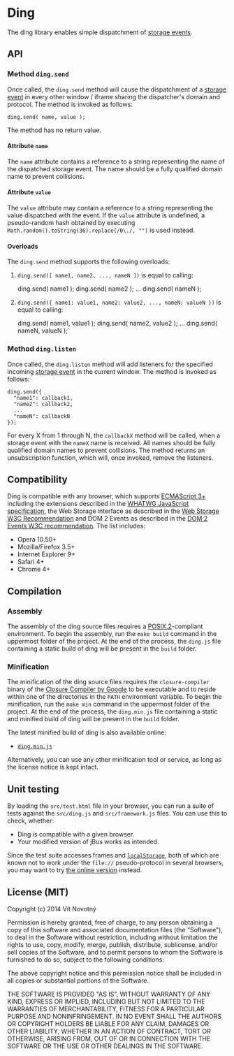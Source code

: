 # Ding #

The ding library enables simple dispatchment of [storage events][].

  [Storage Events]: http://www.w3.org/TR/webstorage/#the-storage-event "Web Storage"

## API ##

### Method `ding.send` ###

Once called, the `ding.send` method will cause the dispatchment of a [storage event][storage events] in every other window / iframe sharing the dispatcher's domain and protocol. The method is invoked as follows:

    ding.send( name, value );

The method has no return value.

#### Attribute `name` ####

The `name` attribute contains a reference to a string representing the name of the dispatched storage event. The name should be a fully qualified domain name to prevent collisions.

#### Attribute `value` ####

The `value` attribute may contain a reference to a string representing the value dispatched with the event. If the `value` attribute is undefined, a pseudo-random hash obtained by executing `Math.random().toString(36).replace(/0\./, "")` is used instead.

#### Overloads ####

The `ding.send` method supports the following overloads:

  1. `ding.send([ name1, name2, ..., nameN ])` is equal to calling:

        ding.send( name1 );
        ding.send( name2 );
        ...
        ding.send( nameN );
  
  2. `ding.send({ name1: value1, name2: value2, ..., nameN: valueN })` is equal to calling:
  
        ding.send( name1, value1 );
        ding.send( name2, value2 );
        ...
        ding.send( nameN, valueN );`

### Method `ding.listen` ###

Once called, the `ding.listen` method will add listeners for the specified incoming [storage event][storage events] in the current window. The method is invoked as follows:

    ding.send({
      "name1": callback1,
      "name2": callback2,
      ...
      "nameN": callbackN
    });

For every X from 1 through N, the `callbackX` method will be called, when a storage event with the `nameX` name is received. All names should be fully qualified domain names to prevent collisions. The method returns an unsubscription function, which will, once invoked, remove the listeners.

## Compatibility ##

Ding is compatible with any browser, which supports [ECMAScript 3+][ECMA-262 3rd edition] including the extensions described in the [WHATWG JavaScript specification][ECMAScript web extensions], the Web Storage interface as described in the [Web Storage W3C Recommendation][] and DOM 2 Events as described in the [DOM 2 Events W3C recommendation][DOM 2 Events]. The list includes:

 * Opera 10.50+
 * Mozilla/Firefox 3.5+
 * Internet Explorer 9+
 * Safari 4+
 * Chrome 4+

[ECMA-262 3rd edition]: http://www.ecma-international.org/publications/files/ECMA-ST-ARCH/ECMA-262,%203rd%20edition,%20December%201999.pdf "ECMAScript Language Specification"
[ECMAScript web extensions]: http://javascript.spec.whatwg.org/ "JavaScript, aka. Web ECMAScript"
[Web Storage W3C Recommendation]: http://www.w3.org/TR/webstorage/ "Web Storage"
[DOM 2 Events]: http://www.w3.org/TR/DOM-Level-2-Events/ "DOM 2 Events Specification"
[DOM Storage guide]: https://developer.mozilla.org/en-US/docs/Web/Guide/API/DOM/Storage#Browser_compatibility "DOM Storage guide - Web developer guide | MDN"

## Compilation ##

### Assembly ###

The assembly of the ding source files requires a [POSIX.2][]-compliant environment. To begin the assembly, run the `make build` command in the uppermost folder of the project. At the end of the process, the `ding.js` file containing a static build of ding will be present in the `build` folder.

[POSIX.2]: http://pubs.opengroup.org/onlinepubs/009695399/ "The Open Group Base Specifications Issue 6"

### Minification ###

The minification of the ding source files requires the `closure-compiler` binary of the [Closure Compiler by Google][] to be executable and to reside within one of the directories in the `PATH` environment variable. To begin the minification, run the `make min` command in the uppermost folder of the project. At the end of the process, the `ding.min.js` file containing a static and minified build of ding will be present in the `build` folder.

The latest minified build of ding is also available online:

  * [`ding.min.js`](http://tiny.cc/dingjs)

Alternatively, you can use any other minification tool or service, as long as the license notice is kept intact.
  
  [Closure Compiler by Google]: https://developers.google.com/closure/compiler/ "Closure Tools -- Google Developers"

## Unit testing ##

By loading the `src/test.html` file in your browser, you can run a suite of tests against the `src/ding.js` and `src/framework.js` files. You can use this to check, whether:

  * Ding is compatible with a given browser.
  * Your modified version of jBus works as intended.

Since the test suite accesses frames and [`localStorage`][localStorage], both of which are known not to work under the `file://` pseudo-protocol in several browsers, you may want to try [the online version](https://dl.dropboxusercontent.com/u/48267088/Ding/test.html) instead.

[localStorage]: http://www.w3.org/TR/webstorage/#the-localstorage-attribute "Web Storage"

## License (MIT) ##

Copyright (c) 2014 Vít Novotný

Permission is hereby granted, free of charge, to any person
obtaining a copy of this software and associated documentation
files (the "Software"), to deal in the Software without
restriction, including without limitation the rights to use,
copy, modify, merge, publish, distribute, sublicense, and/or sell
copies of the Software, and to permit persons to whom the
Software is furnished to do so, subject to the following
conditions:

The above copyright notice and this permission notice shall be
included in all copies or substantial portions of the Software.

THE SOFTWARE IS PROVIDED "AS IS", WITHOUT WARRANTY OF ANY KIND,
EXPRESS OR IMPLIED, INCLUDING BUT NOT LIMITED TO THE WARRANTIES
OF MERCHANTABILITY, FITNESS FOR A PARTICULAR PURPOSE AND
NONINFRINGEMENT. IN NO EVENT SHALL THE AUTHORS OR COPYRIGHT
HOLDERS BE LIABLE FOR ANY CLAIM, DAMAGES OR OTHER LIABILITY,
WHETHER IN AN ACTION OF CONTRACT, TORT OR OTHERWISE, ARISING
FROM, OUT OF OR IN CONNECTION WITH THE SOFTWARE OR THE USE OR
OTHER DEALINGS IN THE SOFTWARE.
